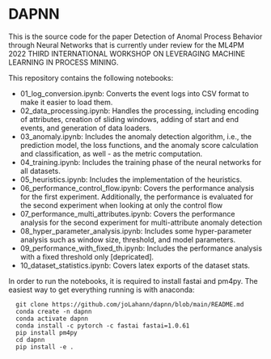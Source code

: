 # DAPNN

This is the source code for the paper Detection of Anomal Process Behavior through Neural Networks that is currently under review for the ML4PM 2022 THIRD INTERNATIONAL WORKSHOP ON LEVERAGING MACHINE LEARNING IN PROCESS MINING.

This repository contains the following notebooks:

- 01_log_conversion.ipynb: Converts the event logs into CSV format to make it easier to load them.
- 02_data_processing.ipynb: Handles the processing, including encoding of attributes, creation of sliding windows, adding of start and end events, and generation of data loaders.
- 03_anomaly.ipynb: Includes the anomaly detection algorithm, i.e., the prediction model, the loss functions, and the anomaly score calculation and classification, as well - as the metric computation.
- 04_training.ipynb: Includes the training phase of the neural networks for all datasets.
- 05_heuristics.ipynb: Includes the implementation of the heuristics.
- 06_performance_control_flow.ipynb: Covers the performance analysis for the first experiment. Additionally, the performance is evaluated for the second experiment when looking at only the control flow
- 07_performance_multi_attributes.ipynb: Covers the performance analysis for the second experiment for multi-attribute anomaly detection
- 08_hyper_parameter_analysis.ipynb: Includes some hyper-parameter analysis such as window size, threshold, and model parameters.
- 09_performance_with_fixed_th.ipynb: Includes the performance analysis with a fixed threshold only [depricated].
- 10_dataset_statistics.ipynb: Covers latex exports of the dataset stats.

In order to run the notebooks, it is required to install fastai and pm4py. The easiest way to get everything running is with anaconda:

```
  git clone https://github.com/joLahann/dapnn/blob/main/README.md
  conda create -n dapnn 
  conda activate dapnn
  conda install -c pytorch -c fastai fastai=1.0.61
  pip install pm4py
  cd dapnn
  pip install -e . 
```


